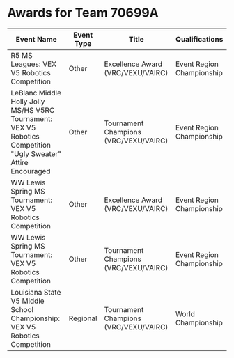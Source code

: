 # Awards for Team 70699A

| Event Name | Event Type | Title | Qualifications |
|------------|------------|-------|----------------|
| R5 MS Leagues: VEX V5 Robotics Competition | Other | Excellence Award (VRC/VEXU/VAIRC) | Event Region Championship |
| LeBlanc Middle Holly Jolly MS/HS V5RC Tournament: VEX V5 Robotics Competition "Ugly Sweater" Attire Encouraged | Other | Tournament Champions (VRC/VEXU/VAIRC) | Event Region Championship |
| WW Lewis Spring MS Tournament: VEX V5 Robotics Competition | Other | Excellence Award (VRC/VEXU/VAIRC) | Event Region Championship |
| WW Lewis Spring MS Tournament: VEX V5 Robotics Competition | Other | Tournament Champions (VRC/VEXU/VAIRC) | Event Region Championship |
| Louisiana State V5 Middle School Championship: VEX V5 Robotics Competition | Regional | Tournament Champions (VRC/VEXU/VAIRC) | World Championship |
